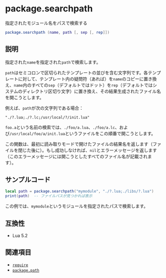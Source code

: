 # package.searchpath

指定されたモジュール名をパスで検索する

```lua
package.searchpath (name, path [, sep [, rep]])
```

## 説明

指定された`name`を指定された`path`で検索します。

`path`はセミコロンで区切られたテンプレートの並びを含む文字列です。各テンプレートに対して、テンプレート内の疑問符（あれば）を`name`のコピーに置き換え、`name`内のすべての`sep`（デフォルトではドット）を`rep`（デフォルトではシステムのディレクトリ区切り文字）に置き換え、その結果生成されたファイル名を開こうとします。

例えば、`path`が次の文字列である場合：

```
"./?.lua;./?.lc;/usr/local/?/init.lua"
```

`foo.a`という名前の検索では、`./foo/a.lua`、`./foo/a.lc`、および`/usr/local/foo/a/init.lua`というファイルをこの順番で開こうとします。

この関数は、最初に読み取りモードで開けたファイルの結果名を返します（ファイルを閉じた後に）。もし成功しなければ、`nil`とエラーメッセージを返します（このエラーメッセージには開こうとしたすべてのファイル名が記載されます）。

## サンプルコード

```lua
local path = package.searchpath("mymodule", "./?.lua;./libs/?.lua")
print(path)  -- ファイルパスが見つかれば表示
```

この例では、`mymodule`というモジュールを指定されたパスで検索します。

## 互換性

- Lua 5.2

## 関連項目

- [`require`](require.md)
- [`package.path`](path.md)